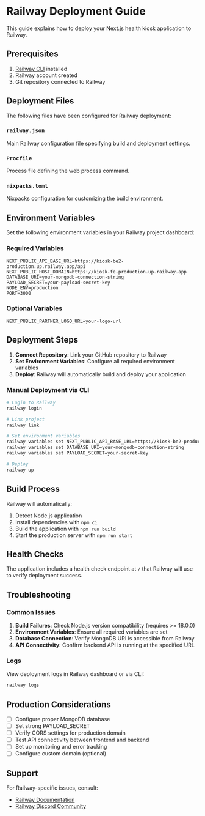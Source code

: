 # Railway Deployment Guide

This guide explains how to deploy your Next.js health kiosk application to Railway.

## Prerequisites

1. [Railway CLI](https://docs.railway.app/develop/cli) installed
2. Railway account created
3. Git repository connected to Railway

## Deployment Files

The following files have been configured for Railway deployment:

### `railway.json`
Main Railway configuration file specifying build and deployment settings.

### `Procfile`
Process file defining the web process command.

### `nixpacks.toml`
Nixpacks configuration for customizing the build environment.

## Environment Variables

Set the following environment variables in your Railway project dashboard:

### Required Variables
```env
NEXT_PUBLIC_API_BASE_URL=https://kiosk-be2-production.up.railway.app/api
NEXT_PUBLIC_HOST_DOMAIN=https://kiosk-fe-production.up.railway.app
DATABASE_URI=your-mongodb-connection-string
PAYLOAD_SECRET=your-payload-secret-key
NODE_ENV=production
PORT=3000
```

### Optional Variables
```env
NEXT_PUBLIC_PARTNER_LOGO_URL=your-logo-url
```

## Deployment Steps

1. **Connect Repository**: Link your GitHub repository to Railway
2. **Set Environment Variables**: Configure all required environment variables
3. **Deploy**: Railway will automatically build and deploy your application

### Manual Deployment via CLI
```bash
# Login to Railway
railway login

# Link project
railway link

# Set environment variables
railway variables set NEXT_PUBLIC_API_BASE_URL=https://kiosk-be2-production.up.railway.app/api
railway variables set DATABASE_URI=your-mongodb-connection-string
railway variables set PAYLOAD_SECRET=your-secret-key

# Deploy
railway up
```

## Build Process

Railway will automatically:
1. Detect Node.js application
2. Install dependencies with `npm ci`
3. Build the application with `npm run build`
4. Start the production server with `npm run start`

## Health Checks

The application includes a health check endpoint at `/` that Railway will use to verify deployment success.

## Troubleshooting

### Common Issues

1. **Build Failures**: Check Node.js version compatibility (requires >= 18.0.0)
2. **Environment Variables**: Ensure all required variables are set
3. **Database Connection**: Verify MongoDB URI is accessible from Railway
4. **API Connectivity**: Confirm backend API is running at the specified URL

### Logs
View deployment logs in Railway dashboard or via CLI:
```bash
railway logs
```

## Production Considerations

- [ ] Configure proper MongoDB database
- [ ] Set strong PAYLOAD_SECRET
- [ ] Verify CORS settings for production domain
- [ ] Test API connectivity between frontend and backend
- [ ] Set up monitoring and error tracking
- [ ] Configure custom domain (optional)

## Support

For Railway-specific issues, consult:
- [Railway Documentation](https://docs.railway.app/)
- [Railway Discord Community](https://discord.gg/railway)